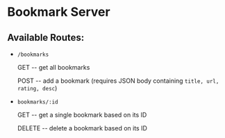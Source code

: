 # Bookmark Server

## Available Routes:

- `/bookmarks`

  GET -- get all bookmarks

  POST -- add a bookmark (requires JSON body containing `title, url, rating, desc`)

- `bookmarks/:id`

  GET -- get a single bookmark based on its ID

  DELETE -- delete a bookmark based on its ID
